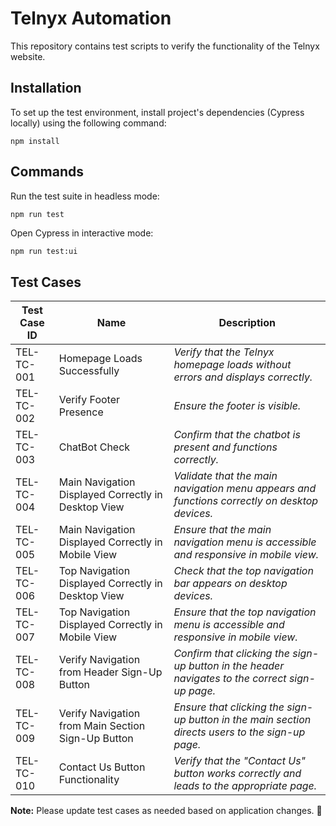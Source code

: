 # Telnyx Automation

This repository contains test scripts to verify the functionality of the Telnyx website.

## Installation

To set up the test environment, install project's dependencies (Cypress locally) using the following command:

```shell
npm install
```

## Commands

Run the test suite in headless mode:

```shell
npm run test
```

Open Cypress in interactive mode:

```sh
npm run test:ui
```

## Test Cases

| Test Case ID | Name                                                | Description                                                                                      |
| ------------ | --------------------------------------------------- | ------------------------------------------------------------------------------------------------ |
| TEL-TC-001   | Homepage Loads Successfully                         | _Verify that the Telnyx homepage loads without errors and displays correctly._                   |
| TEL-TC-002   | Verify Footer Presence                              | _Ensure the footer is visible._                                                                  |
| TEL-TC-003   | ChatBot Check                                       | _Confirm that the chatbot is present and functions correctly._                                   |
| TEL-TC-004   | Main Navigation Displayed Correctly in Desktop View | _Validate that the main navigation menu appears and functions correctly on desktop devices._     |
| TEL-TC-005   | Main Navigation Displayed Correctly in Mobile View  | _Ensure that the main navigation menu is accessible and responsive in mobile view._              |
| TEL-TC-006   | Top Navigation Displayed Correctly in Desktop View  | _Check that the top navigation bar appears on desktop devices._                                  |
| TEL-TC-007   | Top Navigation Displayed Correctly in Mobile View   | _Ensure that the top navigation menu is accessible and responsive in mobile view._               |
| TEL-TC-008   | Verify Navigation from Header Sign-Up Button        | _Confirm that clicking the sign-up button in the header navigates to the correct sign-up page._  |
| TEL-TC-009   | Verify Navigation from Main Section Sign-Up Button  | _Ensure that clicking the sign-up button in the main section directs users to the sign-up page._ |
| TEL-TC-010   | Contact Us Button Functionality                     | _Verify that the "Contact Us" button works correctly and leads to the appropriate page._         |

**Note:** Please update test cases as needed based on application changes. 🚀
